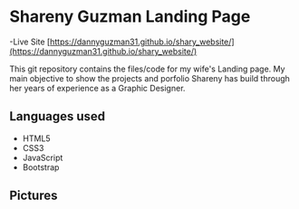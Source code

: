 # Shareny Guzman Landing Page

-Live Site [https://dannyguzman31.github.io/shary_website/](https://dannyguzman31.github.io/shary_website/)

This git repository contains the files/code for my wife's Landing page. My main objective to show the projects and porfolio Shareny has build through her years of experience as a Graphic Designer.

## Languages used
* HTML5
* CSS3
* JavaScript
* Bootstrap

## Pictures
